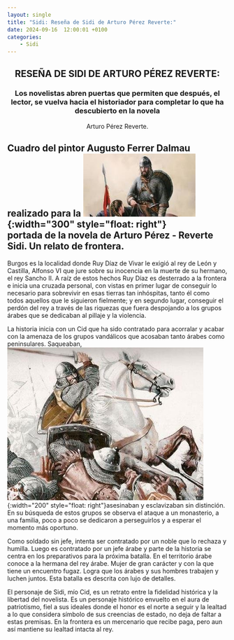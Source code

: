 ```yaml
---
layout: single
title: "Sidi: Reseña de Sidi de Arturo Pérez Reverte:"
date: 2024-09-16  12:00:01 +0100
categories: 
    - Sidi
---
```



<center><h2>RESEÑA DE SIDI DE ARTURO PÉREZ REVERTE:</h2></center>


<center><h3>Los novelistas abren puertas que permiten que después, el lector, se vuelva hacia el historiador para completar lo que ha descubierto en la novela </h3></center> 
<center>Arturo Pérez Reverte.</center> 





Cuadro del pintor Augusto Ferrer Dalmau realizado para la 
![alt text](</assets/img/sidi 22.jpg>){:width="300" style="float: right"}                 
portada de la novela de Arturo Pérez - Reverte Sidi. 
Un relato de frontera.   
-----------------
     




Burgos es la localidad donde Ruy Díaz de Vivar le exigió al rey de León y Castilla, Alfonso VI que jure sobre su inocencia en la muerte de su hermano, el rey Sancho II. A raíz de estos hechos Ruy Díaz es desterrado a la frontera e inicia una cruzada personal, con vistas en primer lugar de conseguir lo necesario para sobrevivir en esas tierras tan inhóspitas, tanto él como todos aquellos que le siguieron fielmente; y en segundo lugar, conseguir el perdón del rey a través de las riquezas que fuera despojando a los grupos árabes que se dedicaban al pillaje y la violencia.

La historia inicia con un Cid que ha sido contratado para acorralar y acabar con la amenaza de los grupos vandálicos que acosaban tanto árabes como peninsulares. Saqueaban, ![alt text](</assets/img/sidi 23.jpg>){:width="200" style="float: right"}asesinaban y esclavizaban sin distinción. En su búsqueda de estos grupos se observa el ataque a un monasterio, a una familia, poco a poco se dedicaron a perseguirlos y a esperar el momento más oportuno. 


Como soldado sin jefe, intenta ser contratado por un noble que lo rechaza y humilla. Luego es contratado por un jefe árabe y parte de la historia se centra en los preparativos para la próxima batalla. En el territorio árabe conoce a la hermana del rey árabe. Mujer de gran carácter y con la que tiene un encuentro fugaz. Logra que los árabes y sus hombres trabajen y luchen juntos. Esta batalla es descrita con lujo de detalles.


El personaje de Sidi, mío Cid, es un retrato entre la fidelidad histórica y la libertad del novelista. Es un personaje histórico envuelto en el aura de patriotismo, fiel a sus ideales donde el honor es el norte a seguir y la lealtad a lo que considera símbolo de sus creencias de estado, no deja de faltar a estas premisas. En la frontera es un mercenario que recibe paga, pero aun así mantiene su lealtad intacta al rey. 





